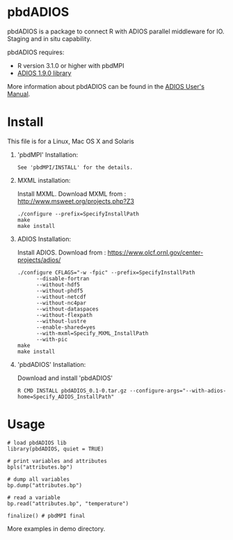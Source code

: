 # pbdADIOS

pbdADIOS is a package to connect R with ADIOS parallel middleware 
for IO. Staging and in situ capability.

pbdADIOS requires:
  * R version 3.1.0 or higher with pbdMPI
  * [ADIOS 1.9.0 library](https://www.olcf.ornl.gov/center-projects/adios/)

More information about pbdADIOS can be found in the
[ADIOS User's Manual](http://users.nccs.gov/~pnorbert/ADIOS-UsersManual-1.7.0.pdf).

# Install
This file is for a Linux, Mac OS X and Solaris 

1. 'pbdMPI' Installation:
    ```
    See 'pbdMPI/INSTALL' for the details.
    ```

2.  MXML installation:

    Install MXML. Download MXML from : http://www.msweet.org/projects.php?Z3
    ```
    ./configure --prefix=SpecifyInstallPath  
    make
    make install 
    ```

3. ADIOS  Installation:

    Install ADIOS. Download from : https://www.olcf.ornl.gov/center-projects/adios/
    ```
    ./configure CFLAGS="-w -fpic" --prefix=SpecifyInstallPath  
          --disable-fortran
          --without-hdf5
          --without-phdf5
          --without-netcdf
          --without-nc4par
          --without-dataspaces 
          --without-flexpath
          --without-lustre 
          --enable-shared=yes 
          --with-mxml=Specify_MXML_InstallPath 
          --with-pic
    make
    make install
    ```

4. 'pbdADIOS' Installation: 

    Download and install 'pbdADIOS'
    ```
    R CMD INSTALL pbdADIOS_0.1-0.tar.gz --configure-args="--with-adios-home=Specify_ADIOS_InstallPath"
    ```


# Usage

  ```
  # load pbdADIOS lib
  library(pbdADIOS, quiet = TRUE)

  # print variables and attributes
  bpls("attributes.bp")

  # dump all variables
  bp.dump("attributes.bp")

  # read a variable
  bp.read("attributes.bp", "temperature")

  finalize() # pbdMPI final
  ```
More examples in demo directory.